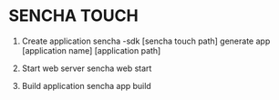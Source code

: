 # SENCHA TOUCH

1. Create application
    sencha -sdk [sencha touch path] generate app [application name] [application path]

2. Start web server
    sencha web start

3. Build application
    sencha app build